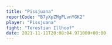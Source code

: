 ```yaml
---
title: "Pissjuana"
reportCode: "B7yXpZMgPLvnYGK2"
player: "Pissjuana"
fight: "Terestian Illhoof"
date: 2021-11-11T20:08:04.971000+00:00
---
```

